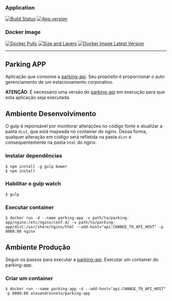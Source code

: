 ### Application
[![Build Status](https://travis-ci.org/AlexandreSNeto/parking-app.svg?branch=master)](https://travis-ci.org/AlexandreSNeto/parking-app)
[![App version](https://badge.fury.io/gh/AlexandreSNeto%2Fparking-app.svg)](https://badge.fury.io/gh/AlexandreSNeto%2Fparking-app)
### Docker Image
[![Docker Pulls](https://img.shields.io/docker/pulls/alexandresneto/parking-app.svg?maxAge=2592000)](https://hub.docker.com/r/alexandresneto/parking-app/)
[![Size and Layers](https://images.microbadger.com/badges/image/alexandresneto/parking-app.svg)](https://microbadger.com/images/alexandresneto/parking-app)
[![Docker Image Latest Version](https://images.microbadger.com/badges/version/alexandresneto/parking-app.svg)](http://microbadger.com/images/alexandresneto/parking-app)

---

## Parking APP

Aplicação que consome a [parking-api](https://github.com/gustajz/parking-api).
Seu propósito é proporcionar o auto gerenciamento de um estacionamento corporativo.

**ATENÇÃO**: É necessário uma versão do [parking-api](https://github.com/gustajz/parking-api) em execução para que esta aplicação seja executada.

## Ambiente Desenvolvimento
O gulp é reponsável por monitorar alterações no código fonte e atualizar a pasta `dist`, que está mapeada no container do nginx. Dessa forma, qualquer alteração em código será refletida na pasta `dist` e consequentemente na pasta `html` do nginx.
### Instalar dependências
    $ npm install -g gulp bower
    $ npm install
### Habilitar o gulp watch
    $ gulp
### Executar container
    $ docker run -d --name parking-app -v path/to/parking-app/nginx:/etc/nginx/conf.d/ -v path/to/parking-app/dist:/usr/share/nginx/html --add-host="api:CHANGE_TO_API_HOST" -p 8080:80 nginx

## Ambiente Produção
Seguir os passos para executar a [parking-api](https://github.com/gustajz/parking-api).
Executar um container do parking-app.

### Criar um container
    $ docker run --name parking-app -d --add-host="api:CHANGE_TO_API_HOST" -p 8080:80 alexandresneto/parking-app

